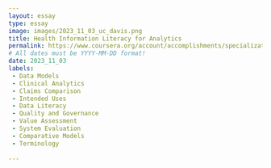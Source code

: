 ```yaml
---
layout: essay
type: essay
image: images/2023_11_03_uc_davis.png
title: Health Information Literacy for Analytics
permalink: https://www.coursera.org/account/accomplishments/specialization/EKQ7NWJ9Q47J
# All dates must be YYYY-MM-DD format!
date: 2023_11_03
labels:
 - Data Models
 - Clinical Analytics
 - Claims Comparison
 - Intended Uses
 - Data Literacy
 - Quality and Governance
 - Value Assessment
 - System Evaluation
 - Comparative Models
 - Terminology
 
---
```



